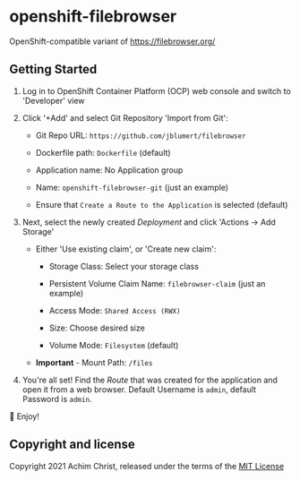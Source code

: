 # openshift-filebrowser

OpenShift-compatible variant of https://filebrowser.org/

## Getting Started

1. Log in to OpenShift Container Platform (OCP) web console and switch to 'Developer' view

2. Click '+Add' and select Git Repository 'Import from Git':

   -  Git Repo URL: `https://github.com/jblumert/filebrowser`

   -  Dockerfile path: `Dockerfile` (default)

   -  Application name: No Application group

   -  Name: `openshift-filebrowser-git` (just an example)

   -  Ensure that `Create a Route to the Application` is selected (default)

3. Next, select the newly created _Deployment_ and click 'Actions → Add Storage'

   - Either 'Use existing claim', or 'Create new claim':

       -   Storage Class: Select your storage class

       -   Persistent Volume Claim Name: `filebrowser-claim` (just an example)

       -   Access Mode: `Shared Access (RWX)`

       -   Size: Choose desired size

       -   Volume Mode: `Filesystem` (default)

   - **Important** - Mount Path: `/files`

4. You're all set! Find the _Route_ that was created for the application and open it from a web browser. Default Username is `admin`, default Password is `admin`.

🚀 Enjoy!

## Copyright and license

Copyright 2021 Achim Christ, released under the terms of the [MIT License](LICENSE)
